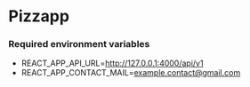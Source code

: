 # Pizzapp

### Required environment variables

- REACT_APP_API_URL=http://127.0.0.1:4000/api/v1
- REACT_APP_CONTACT_MAIL=example.contact@gmail.com
